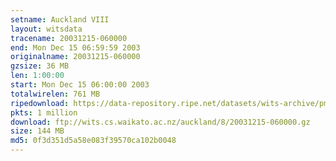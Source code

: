 ```yaml
---
setname: Auckland VIII
layout: witsdata
tracename: 20031215-060000
end: Mon Dec 15 06:59:59 2003
originalname: 20031215-060000
gzsize: 36 MB
len: 1:00:00
start: Mon Dec 15 06:00:00 2003
totalwirelen: 761 MB
ripedownload: https://data-repository.ripe.net/datasets/wits-archive/pma/long/auck/8//20031215-060000.gz
pkts: 1 million
download: ftp://wits.cs.waikato.ac.nz/auckland/8/20031215-060000.gz
size: 144 MB
md5: 0f3d351d5a58e083f39570ca102b0048
---
```

